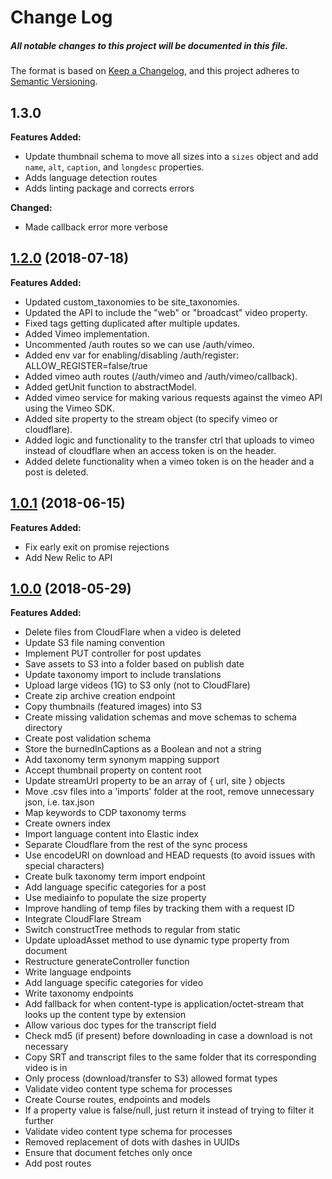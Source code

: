 # Change Log
##### All notable changes to this project will be documented in this file.

The format is based on [Keep a Changelog](https://keepachangelog.com/en/1.0.0/),
and this project adheres to [Semantic Versioning](https://semver.org/spec/v2.0.0.html).

## 1.3.0

**Features Added:**

- Update thumbnail schema to move all sizes into a `sizes` object and add `name`, `alt`, `caption`, and `longdesc` properties.
- Adds language detection routes
- Adds linting package and corrects errors

**Changed:**

- Made callback error more verbose

## [1.2.0](https://github.com/IIP-Design/cdp-public-api/tree/1.2.0) (2018-07-18)

**Features Added:**

- Updated custom\_taxonomies to be site\_taxonomies.
- Updated the API to include the "web" or "broadcast" video property.
- Fixed tags getting duplicated after multiple updates.
- Added Vimeo implementation.
- Uncommented /auth routes so we can use /auth/vimeo.
- Added env var for enabling/disabling /auth/register: ALLOW_REGISTER=false/true
- Added vimeo auth routes (/auth/vimeo and /auth/vimeo/callback).
- Added getUnit function to abstractModel.
- Added vimeo service for making various requests against the vimeo API using the Vimeo SDK.
- Added site property to the stream object (to specify vimeo or cloudflare).
- Added logic and functionality to the transfer ctrl that uploads to vimeo instead of cloudflare when an access token is on the header.
- Added delete functionality when a vimeo token is on the header and a post is deleted.

## [1.0.1](https://github.com/IIP-Design/cdp-public-api/tree/1.0.1) (2018-06-15)

**Features Added:**

- Fix early exit on promise rejections
- Add New Relic to API

## [1.0.0](https://github.com/IIP-Design/cdp-public-api/tree/1.0.0) (2018-05-29)

**Features Added:**

- Delete files from CloudFlare when a video is deleted
- Update S3 file naming convention
- Implement PUT controller for post updates
- Save assets to S3 into a folder based on publish date
- Update taxonomy import to include translations
- Upload large videos \(1G\) to S3 only \(not to CloudFlare\)
- Create zip archive creation endpoint
- Copy thumbnails \(featured images\) into S3
- Create missing validation schemas and move schemas to schema directory
- Create post validation schema
- Store the burnedInCaptions as a Boolean and not a string
- Add taxonomy term synonym mapping support
- Accept thumbnail property on content root
- Update streamUrl property to be an array of { url, site } objects
- Move .csv files into a 'imports' folder at the root, remove unnecessary json, i.e. tax.json
- Map keywords to CDP taxonomy terms
- Create owners index
- Import language content into Elastic index
- Separate Cloudflare from the rest of the sync process
- Use encodeURI on download and HEAD requests (to avoid issues with special characters)
- Create bulk taxonomy term import endpoint
- Add language specific categories for a post
- Use mediainfo to populate the size property
- Improve handling of temp files by tracking them with a request ID
- Integrate CloudFlare Stream
- Switch constructTree methods to regular from static
- Update uploadAsset method to use dynamic type property from document
- Restructure generateController function
- Write language endpoints
- Add language specific categories for video
- Write taxonomy endpoints
- Add fallback for when content-type is application/octet-stream that looks up the content type by extension
- Allow various doc types for the transcript field
- Check md5 \(if present\) before downloading in case a download is not necessary
- Copy SRT and transcript files to the same folder that its corresponding video is in
- Only process \(download/transfer to S3\) allowed format types
- Validate video content type schema for processes
- Create Course routes, endpoints and models
- If a property value is false/null, just return it instead of trying to filter it further
- Validate video content type schema for processes
- Removed replacement of dots with dashes in UUIDs
- Ensure that document fetches only once
- Add post routes
